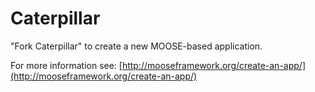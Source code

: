 Caterpillar
=====

"Fork Caterpillar" to create a new MOOSE-based application.

For more information see: [http://mooseframework.org/create-an-app/](http://mooseframework.org/create-an-app/)
